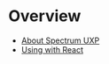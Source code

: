 # Overview

* [About Spectrum UXP](/uxp/reference-spectrum/Overview/About%20Spectrum%20UXP/)
* [Using with React](/uxp/reference-spectrum/Overview/Using%20with%20React/)
